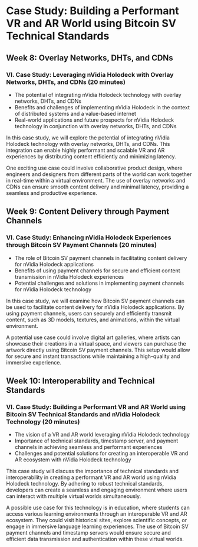 # Case Study: Building a Performant VR and AR World using Bitcoin SV Technical Standards

## Week 8: Overlay Networks, DHTs, and CDNs

### VI. Case Study: Leveraging nVidia Holodeck with Overlay Networks, DHTs, and CDNs (20 minutes)

* The potential of integrating nVidia Holodeck technology with overlay networks, DHTs, and CDNs&#x20;
* Benefits and challenges of implementing nVidia Holodeck in the context of distributed systems and a value-based internet&#x20;
* Real-world applications and future prospects for nVidia Holodeck technology in conjunction with overlay networks, DHTs, and CDNs

In this case study, we will explore the potential of integrating nVidia Holodeck technology with overlay networks, DHTs, and CDNs. This integration can enable highly performant and scalable VR and AR experiences by distributing content efficiently and minimizing latency.

One exciting use case could involve collaborative product design, where engineers and designers from different parts of the world can work together in real-time within a virtual environment. The use of overlay networks and CDNs can ensure smooth content delivery and minimal latency, providing a seamless and productive experience.

## Week 9: Content Delivery through Payment Channels

### VI. Case Study: Enhancing nVidia Holodeck Experiences through Bitcoin SV Payment Channels (20 minutes)

* The role of Bitcoin SV payment channels in facilitating content delivery for nVidia Holodeck applications&#x20;
* Benefits of using payment channels for secure and efficient content transmission in nVidia Holodeck experiences&#x20;
* Potential challenges and solutions in implementing payment channels for nVidia Holodeck technology

In this case study, we will examine how Bitcoin SV payment channels can be used to facilitate content delivery for nVidia Holodeck applications. By using payment channels, users can securely and efficiently transmit content, such as 3D models, textures, and animations, within the virtual environment.

A potential use case could involve digital art galleries, where artists can showcase their creations in a virtual space, and viewers can purchase the artwork directly using Bitcoin SV payment channels. This setup would allow for secure and instant transactions while maintaining a high-quality and immersive experience.

## Week 10: Interoperability and Technical Standards

### VI. Case Study: Building a Performant VR and AR World using Bitcoin SV Technical Standards and nVidia Holodeck Technology (20 minutes)

* The vision of a VR and AR world leveraging nVidia Holodeck technology&#x20;
* Importance of technical standards, timestamp server, and payment channels in achieving seamless and performant experiences&#x20;
* Challenges and potential solutions for creating an interoperable VR and AR ecosystem with nVidia Holodeck technology

This case study will discuss the importance of technical standards and interoperability in creating a performant VR and AR world using nVidia Holodeck technology. By adhering to robust technical standards, developers can create a seamless and engaging environment where users can interact with multiple virtual worlds simultaneously.

A possible use case for this technology is in education, where students can access various learning environments through an interoperable VR and AR ecosystem. They could visit historical sites, explore scientific concepts, or engage in immersive language learning experiences. The use of Bitcoin SV payment channels and timestamp servers would ensure secure and efficient data transmission and authentication within these virtual worlds.
